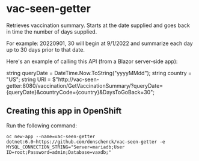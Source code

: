 # vac-seen-getter
Retrieves vaccination summary. Starts at the date supplied and goes back in time the number of days supplied.

For example: 20220901, 30 will begin at 9/1/2022 and summarize each day up to 30 days prior to that date.

Here's an example of calling this API (from a Blazor server-side app):

string queryDate = DateTime.Now.ToString("yyyyMMdd");
string country = "US";
string URI = $"http://vac-seen-getter:8080/vaccination/GetVaccinationSummary/?queryDate={queryDate}&countryCode={country}&DaysToGoBack=30";

## Creating this app in OpenShift
Run the following command:

`oc new-app --name=vac-seen-getter dotnet:6.0~https://github.com/donschenck/vac-seen-getter -e MYSQL_CONNECTION_STRING="Server=mariadb;User ID=root;Password=admin;Database=vaxdb;"`

